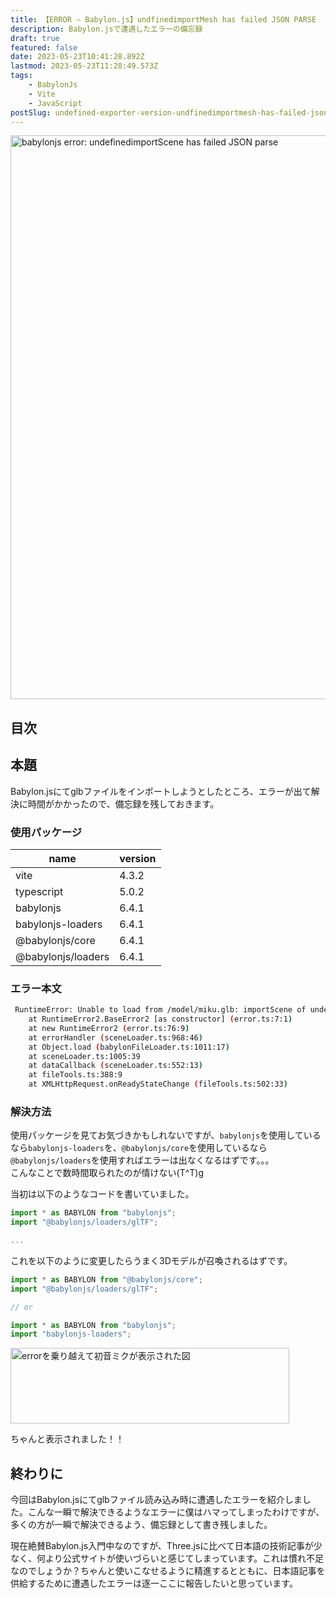 ```yaml
---
title: 【ERROR ⇨ Babylon.js】undfinedimportMesh has failed JSON PARSE
description: Babylon.jsで遭遇したエラーの備忘録
draft: true
featured: false
date: 2023-05-23T10:41:28.892Z
lastmod: 2023-05-23T11:28:49.573Z
tags:
    - BabylonJs
    - Vite
    - JavaScript
postSlug: undefined-exporter-version-undfinedimportmesh-has-failed-json-parse
---
```


<img src="/assets/img/posts/babylonjs_import_glb_error.png" title="babylonjs error: undefinedimportScene has failed JSON parse" alt="babylonjs error: undefinedimportScene has failed JSON parse" width="2048" height="902" >

## 目次

## 本題

Babylon.jsにてglbファイルをインポートしようとしたところ、エラーが出て解決に時間がかかったので、備忘録を残しておきます。

### 使用パッケージ

| name               | version |
| ------------------ | ------- |
| vite               | 4.3.2   |
| typescript         | 5.0.2   |
| babylonjs          | 6.4.1   |
| babylonjs-loaders  | 6.4.1   |
| @babylonjs/core    | 6.4.1   |
| @babylonjs/loaders | 6.4.1   |

### エラー本文

```bash
 RuntimeError: Unable to load from /model/miku.glb: importScene of undefined from undefined version: undefined, exporter version: undefinedimportScene has failed JSON parse
    at RuntimeError2.BaseError2 [as constructor] (error.ts:7:1)
    at new RuntimeError2 (error.ts:76:9)
    at errorHandler (sceneLoader.ts:968:46)
    at Object.load (babylonFileLoader.ts:1011:17)
    at sceneLoader.ts:1005:39
    at dataCallback (sceneLoader.ts:552:13)
    at fileTools.ts:388:9
    at XMLHttpRequest.onReadyStateChange (fileTools.ts:502:33)
```

### 解決方法

使用パッケージを見てお気づきかもしれないですが、`babylonjs`を使用しているなら`babylonjs-loaders`を、`@babylonjs/core`を使用しているなら`@babylonjs/loaders`を使用すればエラーは出なくなるはずです。。。<br/>
こんなことで数時間取られたのが情けない(T^T)g

当初は以下のようなコードを書いていました。

```ts
import * as BABYLON from "babylonjs";
import "@babylonjs/loaders/glTF";

...
```

これを以下のように変更したらうまく3Dモデルが召喚されるはずです。

```ts
import * as BABYLON from "@babylonjs/core";
import "@babylonjs/loaders/glTF";

// or

import * as BABYLON from "babylonjs";
import "babylonjs-loaders";
```

<img src="/assets/img/posts/babylon-miku.gif" title="errorを乗り越えて初音ミクが表示された図" alt="errorを乗り越えて初音ミクが表示された図" width="446" height="121" >

ちゃんと表示されました！！

## 終わりに

今回はBabylon.jsにてglbファイル読み込み時に遭遇したエラーを紹介しました。こんな一瞬で解決できるようなエラーに僕はハマってしまったわけですが、多くの方が一瞬で解決できるよう、備忘録として書き残しました。

現在絶賛Babylon.js入門中なのですが、Three.jsに比べて日本語の技術記事が少なく、何より公式サイトが使いづらいと感じてしまっています。これは慣れ不足なのでしょうか？ちゃんと使いこなせるように精進するとともに、日本語記事を供給するために遭遇したエラーは逐一ここに報告したいと思っています。
